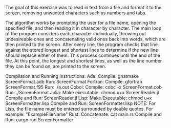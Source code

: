The goal of this exercise was to read in text from a file and format it to the screen, removing unwanted characters such as numbers and tabs.

The algorithm works by prompting the user for a file name, opening the specified file, and then reading it in character by character.
The main loop of the program considers each character individually, throwing out undesireable ones and concatenating valid ones back into words,
which are then printed to the screen. After every line, the program checks that line against the stored longest and shortest lines
to determine if the new line should replace either of them. This process continues until the end of the file. At this point, the longest and shortest lines, as well as the line number they can be found on, are printed to the screen.


Compilation and Running Instructions:
Ada:
Compile: gnatmake ScreenFormat.adb
Run: ScreenFormat
Fortran:
Compile: gfortran ScreenFormat.f95
Run: ./a.out
Cobol:
Compile: cobc -x ScreenFormat.cob
Run: ./ScreenFormat
Julia:
Make executable: chmod u+x ScreenReader.jl
Compile and Run: ScreenReader.jl
Lisp:
Make Executable: chmod u+x ScreenFormatter.lisp
Compile and Run: ScreenFormatter.lisp
NOTE: For Lisp, the file name must be entered surrounded by double quotes.
For example: "ExampleFileName"
Rust:
Concatenate: cat main.rs
Compile and Run: cargo run ScreenFormatter
